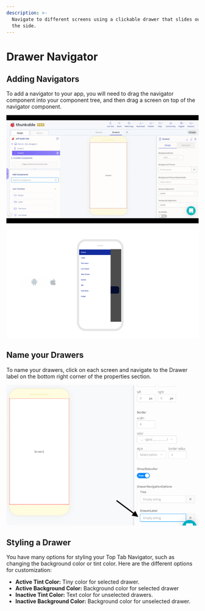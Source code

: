 ```yaml
---
description: >-
  Navigate to different screens using a clickable drawer that slides out from
  the side.
---
```


# Drawer Navigator

## Adding Navigators

To add a navigator to your app, you will need to drag the navigator component into your component tree, and then drag a screen on top of the navigator component. 

![](.gitbook/assets/ezgif.com-video-to-gif-6.gif)

![](.gitbook/assets/thunkable-documentation-exhibits-83.png)



## Name your Drawers

To name your drawers, click on each screen and navigate to the Drawer label on the bottom right corner of the properties section. 

![](.gitbook/assets/image%20%2855%29.png)

## Styling a Drawer

You have many options for styling your Top Tab Navigator, such as changing the background color or tint color. Here are the different options for customization:

* **Active Tint Color:** Tiny color for selected drawer.  
* **Active Background Color:** Background color for selected drawer 
* **Inactive Tint Color:** Text color for unselected drawers.  
* **Inactive Background Color:** Background color for unselected drawer. 

